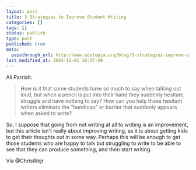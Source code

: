 ```yaml
---
layout: post
title: 3 Strategies to Improve Student Writing
categories: []
tags: []
status: publish
type: post
published: true
meta:
  passthrough_url: http://www.edutopia.org/blog/3-strategies-improve-student-writing-ali-parrish
last_modified_at: 2024-11-01 18:37:49
---
```


Ali Parrish:


>How is it that some students have so much to say when talking out loud, but when a pencil is put into their hand they suddenly hesitate, struggle and have nothing to say? How can you help those hesitant writers eliminate the "handicap" or barrier that suddenly appears when asked to write?



So, I suppose that going from not writing at all to writing is an improvement, but this article isn't really about improving writing, as it is about getting kids to get their thoughts out in some way. Perhaps this will be enough to get those students who are happy to talk but struggling to write to be able to see that they can produce something, and then start writing.


Via @ChrisWejr
